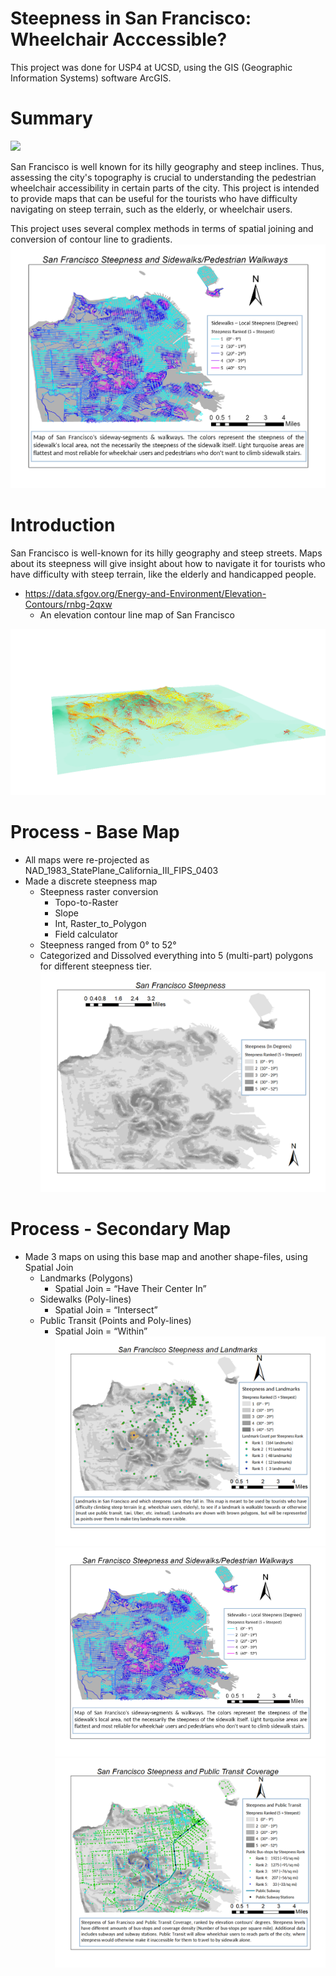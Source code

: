 # Steepness in San Francisco: Wheelchair Acccessible?
This project was done for USP4 at UCSD, using the GIS (Geographic Information Systems) software ArcGIS. 

# Summary

![](https://havengroupsf.com/wp-content/uploads/2016/02/12132783813_6b2e77890a_z.jpg)

San Francisco is well known for its hilly geography and steep inclines. Thus, assessing the city's topography is crucial to understanding the pedestrian wheelchair accessibility in certain parts of the city. This project is intended to provide maps that can be useful for the tourists who have difficulty navigating on steep terrain, such as the elderly, or wheelchair users. 

This project uses several complex methods in terms of spatial joining and conversion of contour line to gradients.
![](sidewalk_steepness.png)

# Introduction
San Francisco is well-known for its hilly geography and steep streets.
Maps about its steepness will give insight about how to navigate it for tourists who have difficulty with steep terrain, like the elderly and handicapped people.

* https://data.sfgov.org/Energy-and-Environment/Elevation-Contours/rnbg-2qxw
  * An elevation contour line map of San Francisco

![](pictures/sf3Dstreethill.png)
# Process - Base Map
* All maps were re-projected as NAD_1983_StatePlane_California_III_FIPS_0403
* Made a discrete steepness map 
  * Steepness raster conversion 
    * Topo-to-Raster
    * Slope
    * Int, Raster_to_Polygon
    * Field calculator
  * Steepness ranged from 0° to 52°
  * Categorized and Dissolved everything into 5 (multi-part) polygons for different steepness tier.
![](pictures/base_map.png)

# Process - Secondary Map
* Made 3 maps on using this base map and another shape-files, using Spatial Join
  * Landmarks (Polygons)
    * Spatial Join = “Have Their Center In”
  * Sidewalks (Poly-lines)
    * Spatial Join = “Intersect”
  * Public Transit (Points and Poly-lines)
    * Spatial Join = “Within”
![](pictures/landmark_steepness.png)
![](pictures/sidewalk_steepness.png)
![](pictures/transit_coverage_steepness.png)





